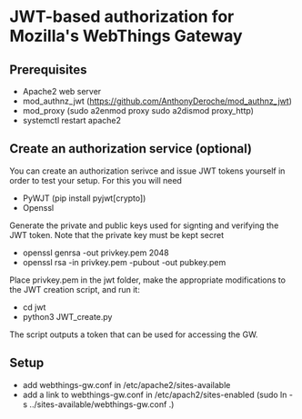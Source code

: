 # JWT-based authorization for Mozilla's WebThings Gateway
## Prerequisites
* Apache2 web server
* mod_authnz_jwt (https://github.com/AnthonyDeroche/mod_authnz_jwt)
* mod_proxy (sudo a2enmod proxy sudo a2dismod proxy_http)
* systemctl restart apache2

## Create an authorization service (optional)
You can create an authorization serivce and issue JWT tokens yourself in order to test your setup. For this you will need
* PyWJT (pip install pyjwt[crypto])
* Openssl

Generate the private and public keys used for signting and verifying the JWT token. Note that the private key must be kept secret
* openssl genrsa -out privkey.pem 2048
* openssl rsa -in privkey.pem -pubout -out pubkey.pem

Place privkey.pem in the jwt folder, make the appropriate modifications to the JWT creation script, and run it:
* cd jwt
* python3 JWT_create.py

The script outputs a token that can be used for accessing the GW. 

## Setup
* add webthings-gw.conf in /etc/apache2/sites-available
* add a link to webthings-gw.conf in /etc/apach2/sites-enabled (sudo ln -s ../sites-available/webthings-gw.conf .)